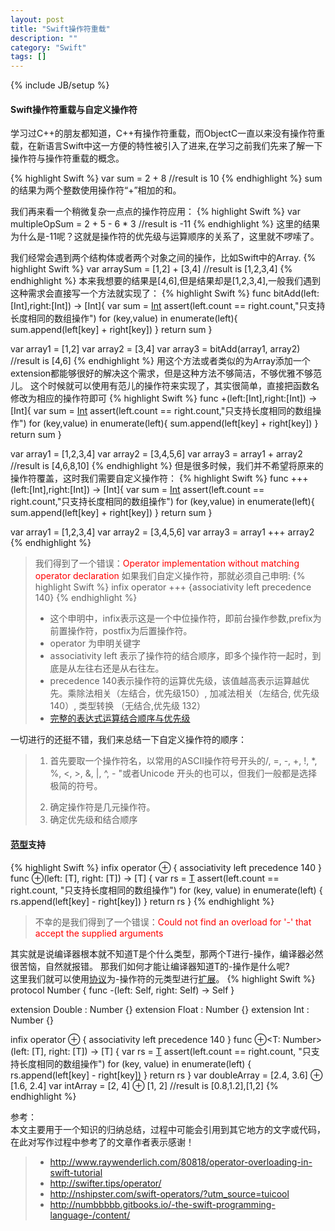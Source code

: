 ```yaml
---
layout: post
title: "Swift操作符重载"
description: ""
category: "Swift"
tags: []
---
```

{% include JB/setup %}
#### Swift操作符重载与自定义操作符
学习过C++的朋友都知道，C++有操作符重载，而ObjectC一直以来没有操作符重载，在新语言Swift中这一方便的特性被引入了进来,在学习之前我们先来了解一下操作符与操作符重载的概念。
<!--more-->
{% highlight Swift %}
var sum = 2 + 8
//result is 10
{% endhighlight %}
sum的结果为两个整数使用操作符“+”相加的和。

我们再来看一个稍微复杂一点点的操作符应用：
{% highlight Swift %}
var multipleOpSum = 2 + 5 - 6 * 3
//result is -11
{% endhighlight %}
这里的结果为什么是-11呢？这就是操作符的优先级与运算顺序的关系了，这里就不啰嗦了。

我们经常会遇到两个结构体或者两个对象之间的操作，比如Swift中的Array.
{% highlight Swift %}
var arraySum = [1,2] + [3,4]
//result is [1,2,3,4]
{% endhighlight %}
本来我想要的结果是[4,6],但是结果却是[1,2,3,4],一般我们遇到这种需求会直接写一个方法就实现了：
{% highlight Swift %}
func bitAdd(left:[Int],right:[Int]) -> [Int]{
    var sum = [Int]()
    assert(left.count == right.count,"只支持长度相同的数组操作")
    for (key,value) in enumerate(left){
        sum.append(left[key] + right[key])
    }
    return sum
}

var array1 = [1,2]
var array2 = [3,4]
var array3 = bitAdd(array1, array2)
//result is [4,6]
{% endhighlight %}
用这个方法或者类似的为Array添加一个extension都能够很好的解决这个需求，但是这种方法不够简洁，不够优雅不够范儿。
这个时候就可以使用有范儿的操作符来实现了，其实很简单，直接把函数名修改为相应的操作符即可
{% highlight Swift %}
func +(left:[Int],right:[Int]) -> [Int]{
    var sum = [Int]()
    assert(left.count == right.count,"只支持长度相同的数组操作")
    for (key,value) in enumerate(left){
        sum.append(left[key] + right[key])
    }
    return sum
}

var array1 = [1,2,3,4]
var array2 = [3,4,5,6]
var array3 = array1 + array2
//result is [4,6,8,10]
{% endhighlight %}
但是很多时候，我们并不希望将原来的操作符覆盖，这时我们需要自定义操作符：
{% highlight Swift %}
func +++ (left:[Int],right:[Int]) -> [Int]{
    var sum = [Int]()
    assert(left.count == right.count,"只支持长度相同的数组操作")
    for (key,value) in enumerate(left){
        sum.append(left[key] + right[key])
    }
    return sum
}

var array1 = [1,2,3,4]
var array2 = [3,4,5,6]
var array3 = array1 +++ array2
{% endhighlight %}
> 我们得到了一个错误：<span style="color: red;">Operator implementation without matching operator declaration</span>
如果我们自定义操作符，那就必须自己申明:
{% highlight Swift %}
infix operator +++ {associativity left precedence 140}
{% endhighlight %}
> * 这个申明中，infix表示这是一个中位操作符，即前台操作参数,prefix为前置操作符，postfix为后置操作符。  
> * operator 为申明关键字  
> * associativity left 表示了操作符的结合顺序，即多个操作符一起时，到底是从左往右还是从右往左。  
> * precedence 140表示操作符的运算优先级，该值越高表示运算越优先。乘除法相关（左结合，优先级150）, 加减法相关（左结合, 优先级140）, 类型转换   （无结合,优先级 132）  
> * [完整的表达式运算结合顺序与优先级](http://numbbbbb.gitbooks.io/-the-swift-programming-language-/content/chapter3/04_Expressions.html)  
  
 一切进行的还挺不错，我们来总结一下自定义操作符的顺序：

 > 1. <p>首先要取一个操作符名，以常用的ASCII操作符号开头的/, =, -, +, !, *, %, <, >, &, |, ^, - "或者Unicode   开头的也可以，但我们一般都是选择极简的符号。 </p>
> 2. 确定操作符是几元操作符。  
> 3. 确定优先级和结合顺序

#### [范型](http://numbbbbb.gitbooks.io/-the-swift-programming-language-/content/chapter2/22_Generics.html)支持
{% highlight Swift %}
infix operator ⊕ { associativity left precedence 140 }
func ⊕<T>(left: [T], right: [T]) -> [T] {
    var rs = [T]()
    assert(left.count == right.count, "只支持长度相同的数组操作")
    for (key, value) in enumerate(left) {
        rs.append(left[key] - right[key])
    }
    return rs
}
{% endhighlight %}
> 不幸的是我们得到了一个错误：<span style="color: red;">Could not find an overload for '-' that accept the supplied arguments</span>  

其实就是说编译器根本就不知道T是个什么类型，那两个T进行-操作，编译器必然很苦恼，自然就报错。
那我们如何才能让编译器知道T的-操作是什么呢?  
这里我们就可以使用[协议](http://numbbbbb.gitbooks.io/-the-swift-programming-language-/content/chapter2/21_Protocols.html)为-操作符的元类型进行[扩展](http://numbbbbb.gitbooks.io/-the-swift-programming-language-/content/chapter2/20_Extensions.html)。
{% highlight Swift %}
protocol Number {
    func -(left: Self, right: Self) -> Self
}

extension Double : Number {}
extension Float  : Number {}
extension Int    : Number {}

infix operator ⊕ { associativity left precedence 140 }
func ⊕<T: Number>(left: [T], right: [T]) -> [T] {
    var rs = [T]()
    assert(left.count == right.count, "只支持长度相同的数组操作")
    for (key, value) in enumerate(left) {
        rs.append(left[key] - right[key])
    }
    return rs
}
var doubleArray = [2.4, 3.6] ⊕ [1.6, 2.4]
var intArray = [2, 4] ⊕ [1, 2]
//result is [0.8,1.2],[1,2]
{% endhighlight %}  
    
  
  



参考：  
本文主要用于一个知识的归纳总结，过程中可能会引用到其它地方的文字或代码，在此对写作过程中参考了的文章作者表示感谢！ 

> * http://www.raywenderlich.com/80818/operator-overloading-in-swift-tutorial
> * http://swifter.tips/operator/
> * http://nshipster.com/swift-operators/?utm_source=tuicool
> * http://numbbbbb.gitbooks.io/-the-swift-programming-language-/content/



